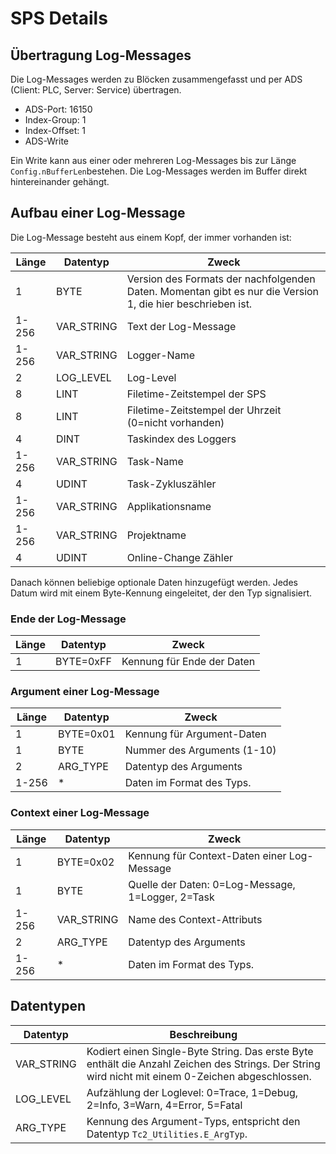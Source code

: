 # SPS Details

## Übertragung Log-Messages

Die Log-Messages werden zu Blöcken zusammengefasst und per ADS (Client: PLC, Server: Service) übertragen.

* ADS-Port: 16150
* Index-Group: 1
* Index-Offset: 1
* ADS-Write

Ein Write kann aus einer oder mehreren Log-Messages bis zur Länge `Config.nBufferLen`bestehen. Die Log-Messages werden im Buffer direkt hintereinander gehängt.

## Aufbau einer Log-Message

Die Log-Message besteht aus einem Kopf, der immer vorhanden ist:

| Länge | Datentyp   | Zweck                                                        |
| ----- | ---------- | ------------------------------------------------------------ |
| 1     | BYTE       | Version des Formats der nachfolgenden Daten. Momentan gibt es nur die Version 1, die hier beschrieben ist. |
| 1-256 | VAR_STRING | Text der Log-Message                                         |
| 1-256 | VAR_STRING | Logger-Name                                                  |
| 2     | LOG_LEVEL  | Log-Level                                                    |
| 8     | LINT       | Filetime-Zeitstempel der SPS                                 |
| 8     | LINT       | Filetime-Zeitstempel der Uhrzeit (0=nicht vorhanden)         |
| 4     | DINT       | Taskindex des Loggers                                        |
| 1-256 | VAR_STRING | Task-Name                                                    |
| 4     | UDINT      | Task-Zykluszähler                                            |
| 1-256 | VAR_STRING | Applikationsname                                             |
| 1-256 | VAR_STRING | Projektname                                                  |
| 4     | UDINT      | Online-Change Zähler                                         |

Danach können beliebige optionale Daten hinzugefügt werden. Jedes Datum wird mit einem Byte-Kennung eingeleitet, der den Typ signalisiert.

### Ende der Log-Message

| Länge | Datentyp  | Zweck                      |
| ----- | --------- | -------------------------- |
| 1     | BYTE=0xFF | Kennung für Ende der Daten |

### Argument einer Log-Message

| Länge | Datentyp  | Zweck                       |
| ----- | --------- | --------------------------- |
| 1     | BYTE=0x01 | Kennung für Argument-Daten  |
| 1     | BYTE      | Nummer des Arguments (1-10) |
| 2     | ARG_TYPE  | Datentyp des Arguments      |
| 1-256 | *         | Daten im Format des Typs.   |

### Context einer Log-Message

| Länge | Datentyp   | Zweck                                             |
| ----- | ---------- | ------------------------------------------------- |
| 1     | BYTE=0x02  | Kennung für Context-Daten einer Log-Message       |
| 1     | BYTE       | Quelle der Daten: 0=Log-Message, 1=Logger, 2=Task |
| 1-256 | VAR_STRING | Name des Context-Attributs                        |
| 2     | ARG_TYPE   | Datentyp des Arguments                            |
| 1-256 | *          | Daten im Format des Typs.                         |



## Datentypen

| Datentyp   | Beschreibung                                                 |
| ---------- | ------------------------------------------------------------ |
| VAR_STRING | Kodiert einen Single-Byte String. Das erste Byte enthält die Anzahl Zeichen des Strings. Der String wird nicht mit einem 0-Zeichen abgeschlossen. |
| LOG_LEVEL  | Aufzählung der Loglevel: 0=Trace, 1=Debug, 2=Info, 3=Warn, 4=Error, 5=Fatal |
| ARG_TYPE   | Kennung des Argument-Typs, entspricht den Datentyp `Tc2_Utilities.E_ArgTyp`. |



